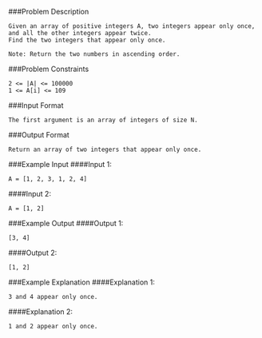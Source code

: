 ###Problem Description
```
Given an array of positive integers A, two integers appear only once, and all the other integers appear twice.
Find the two integers that appear only once.

Note: Return the two numbers in ascending order.
```

###Problem Constraints
```
2 <= |A| <= 100000
1 <= A[i] <= 109
```


###Input Format
```
The first argument is an array of integers of size N.
```



###Output Format
```
Return an array of two integers that appear only once.
```



###Example Input
####Input 1:
```
A = [1, 2, 3, 1, 2, 4]
```
####Input 2:

```
A = [1, 2]
```


###Example Output
####Output 1:
```
[3, 4]
```
####Output 2:

```
[1, 2]
```


###Example Explanation
####Explanation 1:
```
3 and 4 appear only once.
```
####Explanation 2:

```
1 and 2 appear only once.
```